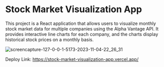 # Stock Market Visualization App

This project is a React application that allows users to visualize monthly stock market data for multiple companies using the Alpha Vantage API. It provides interactive line charts for each company, and the charts display historical stock prices on a monthly basis.

![screencapture-127-0-0-1-5173-2023-11-04-22_26_31](https://github.com/pandit986/Stock-Market-Visualization-App/assets/68102753/f297bda6-b736-4469-9f8d-bdd2903e3815)

Deploy Link: https://stock-market-visualization-app.vercel.app/

